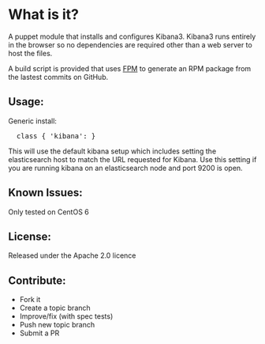 What is it?
===========

A puppet module that installs and configures Kibana3.  Kibana3 runs entirely
in the browser so no dependencies are required other than a web server to
host the files.

A build script is provided that uses [FPM](https://github.com/jordansissel/fpm) to generate an RPM package from
the lastest commits on GitHub.


Usage:
------

Generic install:
<pre>
  class { 'kibana': }
</pre>
This will use the default kibana setup which includes setting the elasticsearch
host to match the URL requested for Kibana.  Use this setting if you are
running kibana on an elasticsearch node and port 9200 is open.


Known Issues:
-------------
Only tested on CentOS 6


License:
--------

Released under the Apache 2.0 licence


Contribute:
-----------
* Fork it
* Create a topic branch
* Improve/fix (with spec tests)
* Push new topic branch
* Submit a PR
